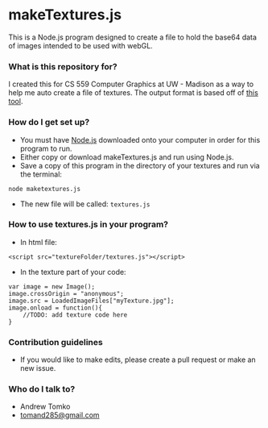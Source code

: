 # makeTextures.js #

This is a Node.js program designed to create a file to hold the base64 data of images intended to be used with webGL.

### What is this repository for? ###

I created this for CS 559 Computer Graphics at UW - Madison as a way to help me auto create a file of textures.
The output format is based off of [this tool](http://graphics.cs.wisc.edu/Courses/559-f2015/Services/imagebundler/bundler.html).

### How do I get set up? ###

* You must have [Node.js](https://nodejs.org/en/) downloaded onto your computer in order for this program to run.
* Either copy or download makeTextures.js and run using Node.js.
* Save a copy of this program in the directory of your textures and run via the terminal:
```
node maketextures.js
```
* The new file will be called:
``
textures.js
``

### How to use textures.js in your program? ###
* In html file:
```
<script src="textureFolder/textures.js"></script>
```
* In the texture part of your code:
```
var image = new Image();
image.crossOrigin = "anonymous";
image.src = LoadedImageFiles["myTexture.jpg"];
image.onload = function(){
	//TODO: add texture code here
}
```

### Contribution guidelines ###

* If you would like to make edits, please create a pull request or make an new issue.

### Who do I talk to? ###

* Andrew Tomko
* tomand285@gmail.com
